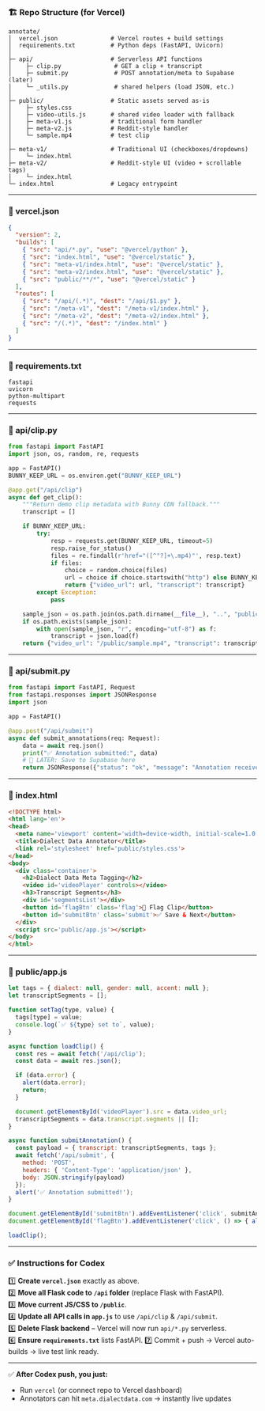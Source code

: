### 🏗 Repo Structure (for Vercel)

```
annotate/
│  vercel.json               # Vercel routes + build settings
│  requirements.txt          # Python deps (FastAPI, Uvicorn)
│
├─ api/                      # Serverless API functions
│    ├─ clip.py               # GET a clip + transcript
│    ├─ submit.py             # POST annotation/meta to Supabase (later)
│    └─ _utils.py             # shared helpers (load JSON, etc.)
│
├─ public/                   # Static assets served as-is
│    ├─ styles.css
│    ├─ video-utils.js       # shared video loader with fallback
│    ├─ meta-v1.js           # traditional form handler
│    ├─ meta-v2.js           # Reddit-style handler
│    └─ sample.mp4           # test clip
│
├─ meta-v1/                  # Traditional UI (checkboxes/dropdowns)
│    └─ index.html
├─ meta-v2/                  # Reddit-style UI (video + scrollable tags)
│    └─ index.html
└─ index.html                # Legacy entrypoint
```

---

### 📄 vercel.json

```json
{
  "version": 2,
  "builds": [
    { "src": "api/*.py", "use": "@vercel/python" },
    { "src": "index.html", "use": "@vercel/static" },
    { "src": "meta-v1/index.html", "use": "@vercel/static" },
    { "src": "meta-v2/index.html", "use": "@vercel/static" },
    { "src": "public/**/*", "use": "@vercel/static" }
  ],
  "routes": [
    { "src": "/api/(.*)", "dest": "/api/$1.py" },
    { "src": "/meta-v1", "dest": "/meta-v1/index.html" },
    { "src": "/meta-v2", "dest": "/meta-v2/index.html" },
    { "src": "/(.*)", "dest": "/index.html" }
  ]
}
```

---

### 📄 requirements.txt

```
fastapi
uvicorn
python-multipart
requests
```

---

### 📄 api/clip.py

```python
from fastapi import FastAPI
import json, os, random, re, requests

app = FastAPI()
BUNNY_KEEP_URL = os.environ.get("BUNNY_KEEP_URL")

@app.get("/api/clip")
async def get_clip():
    """Return demo clip metadata with Bunny CDN fallback."""
    transcript = []

    if BUNNY_KEEP_URL:
        try:
            resp = requests.get(BUNNY_KEEP_URL, timeout=5)
            resp.raise_for_status()
            files = re.findall(r'href="([^"?]+\.mp4)"', resp.text)
            if files:
                choice = random.choice(files)
                url = choice if choice.startswith("http") else BUNNY_KEEP_URL.rstrip("/") + "/" + choice
                return {"video_url": url, "transcript": transcript}
        except Exception:
            pass

    sample_json = os.path.join(os.path.dirname(__file__), "..", "public", "sample.json")
    if os.path.exists(sample_json):
        with open(sample_json, "r", encoding="utf-8") as f:
            transcript = json.load(f)
    return {"video_url": "/public/sample.mp4", "transcript": transcript}
```

---

### 📄 api/submit.py

```python
from fastapi import FastAPI, Request
from fastapi.responses import JSONResponse
import json

app = FastAPI()

@app.post("/api/submit")
async def submit_annotations(req: Request):
    data = await req.json()
    print("✅ Annotation submitted:", data)
    # 🚀 LATER: Save to Supabase here
    return JSONResponse({"status": "ok", "message": "Annotation received"})
```

---

### 📄 index.html

```html
<!DOCTYPE html>
<html lang='en'>
<head>
  <meta name='viewport' content='width=device-width, initial-scale=1.0'>
  <title>Dialect Data Annotator</title>
  <link rel='stylesheet' href='public/styles.css'>
</head>
<body>
  <div class='container'>
    <h2>Dialect Data Meta Tagging</h2>
    <video id='videoPlayer' controls></video>
    <h3>Transcript Segments</h3>
    <div id='segmentsList'></div>
    <button id='flagBtn' class='flag'>🚩 Flag Clip</button>
    <button id='submitBtn' class='submit'>✅ Save & Next</button>
  </div>
  <script src='public/app.js'></script>
</body>
</html>
```

---

### 📄 public/app.js

```js
let tags = { dialect: null, gender: null, accent: null };
let transcriptSegments = [];

function setTag(type, value) {
  tags[type] = value;
  console.log(`✅ ${type} set to`, value);
}

async function loadClip() {
  const res = await fetch('/api/clip');
  const data = await res.json();

  if (data.error) {
    alert(data.error);
    return;
  }

  document.getElementById('videoPlayer').src = data.video_url;
  transcriptSegments = data.transcript.segments || [];
}

async function submitAnnotation() {
  const payload = { transcript: transcriptSegments, tags };
  await fetch('/api/submit', {
    method: 'POST',
    headers: { 'Content-Type': 'application/json' },
    body: JSON.stringify(payload)
  });
  alert('✅ Annotation submitted!');
}

document.getElementById('submitBtn').addEventListener('click', submitAnnotation);
document.getElementById('flagBtn').addEventListener('click', () => { alert('🚩 Clip flagged!'); });

loadClip();
```

---

### ✅ Instructions for Codex

1️⃣ **Create `vercel.json`** exactly as above.  
2️⃣ **Move all Flask code to `/api` folder** (replace Flask with FastAPI).  
3️⃣ **Move current JS/CSS to `/public`**.  
4️⃣ **Update all API calls in `app.js`** to use `/api/clip` & `/api/submit`.  
5️⃣ **Delete Flask backend** – Vercel will now run `api/*.py` serverless.  
6️⃣ **Ensure `requirements.txt`** lists FastAPI.
7️⃣ Commit + push → Vercel auto-builds → live test link ready.

---

✅ **After Codex push, you just:**
- Run `vercel` (or connect repo to Vercel dashboard)
- Annotators can hit `meta.dialectdata.com` → instantly live updates
